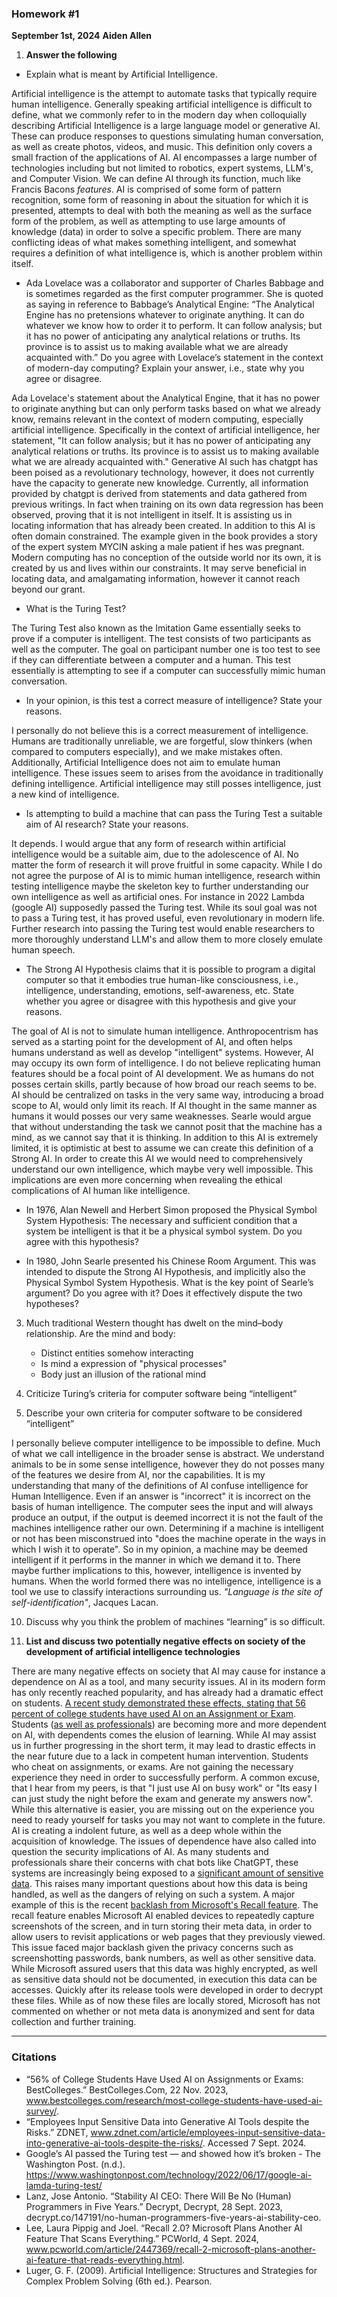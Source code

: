 ### Homework #1
**September 1st, 2024**
**Aiden Allen**

1) **Answer the following**
- Explain what is meant by Artificial Intelligence.

Artificial intelligence is the attempt to automate tasks that typically require human intelligence. Generally speaking artificial intelligence is difficult to define, what we commonly refer to in the modern day when colloquially describing Artificial Intelligence is a large language model or generative AI. These can produce responses to questions simulating human conversation, as well as create photos, videos, and music. This definition only covers a small fraction of the applications of AI. AI encompasses a large number of technologies including but not limited to robotics, expert systems, LLM's, and Computer Vision. We can define AI through its function, much like Francis Bacons *features*. AI is comprised of some form of pattern recognition, some form of reasoning in about the situation for which it is presented, attempts to deal with both the meaning as well as the surface form of the problem, as well as attempting to use large amounts of knowledge (data) in order to solve a specific problem. There are many conflicting ideas of what makes something intelligent, and somewhat requires a definition of what intelligence is, which is another problem within itself.  

- Ada Lovelace was a collaborator and supporter of Charles Babbage and is sometimes regarded as the first computer programmer. She is quoted as saying in reference to Babbage’s Analytical Engine: “The Analytical Engine has no pretensions whatever to originate anything. It can do whatever we know how to order it to perform. It can follow analysis; but it has no power of anticipating any analytical relations or truths. Its province is to assist us to making available what we are already acquainted with.” Do you agree with Lovelace’s statement in the context of modern-day computing? Explain your answer, i.e., state why you agree or disagree.

Ada Lovelace's statement about the Analytical Engine, that it has no power to originate anything but can only perform tasks based on what we already know, remains relevant in the context of modern computing, especially artificial intelligence. Specifically in the context of artificial intelligence, her statement, "It can follow analysis; but it has no power of anticipating any analytical relations or truths. Its province is to assist us to making available what we are already acquainted with." Generative AI such has chatgpt has been poised as a revolutionary technology, however, it does not currently have the capacity to generate new knowledge. Currently, all information provided by chatgpt is derived from statements and data gathered from previous writings. In fact when training on its own data regression has been observed, proving that it is not intelligent in itself. It is assisting us in locating information that has already been created. In addition to this AI is often domain constrained. The example given in the book provides a story of the expert system MYCIN asking a male patient if hes was pregnant. Modern computing has no conception of the outside world nor its own, it is created by us and lives within our constraints. It may serve beneficial in locating data, and amalgamating information, however it cannot reach beyond our grant.

- What is the Turing Test? 

The Turing Test also known as the Imitation Game essentially seeks to prove if a computer is intelligent. The test consists of two participants as well as the computer. The goal on participant number one is too test to see if they can differentiate between a computer and a human. This test essentially is attempting to see if a computer can successfully mimic human conversation. 

- In your opinion, is this test a correct measure of intelligence? State your reasons.

I personally do not believe this is a correct measurement of intelligence. Humans are traditionally unreliable, we are forgetful, slow thinkers (when compared to computers especially), and we make mistakes often. Additionally, Artificial Intelligence does not aim to emulate human intelligence. These issues seem to arises from the avoidance in traditionally defining intelligence. Artificial intelligence may still posses intelligence, just a new kind of intelligence. 

- Is attempting to build a machine that can pass the Turing Test a suitable aim of AI research? State your reasons.

It depends. I would argue that any form of research within artificial intelligence would be a suitable aim, due to the adolescence of AI. No matter the form of research it will prove fruitful in some capacity. While I do not agree the purpose of AI is to mimic human intelligence, research within testing intelligence maybe the skeleton key to further understanding our own intelligence as well as artificial ones. For instance in 2022 Lambda (google AI) supposedly passed the Turing test. While its soul goal was not to pass a Turing test, it has proved useful, even revolutionary in modern life. Further research into passing the Turing test would enable researchers to more thoroughly understand LLM's and allow them to more closely emulate human speech. 

- The Strong AI Hypothesis claims that it is possible to program a digital computer so that it embodies true human-like consciousness, i.e., intelligence, understanding, emotions, self-awareness, etc. State whether you agree or disagree with this hypothesis and give your reasons.

The goal of AI is not to simulate human intelligence. Anthropocentrism has served as a starting point for the development of AI, and often helps humans understand as well as develop "intelligent" systems. However, AI may occupy its own form of intelligence. I do not believe replicating human features should be a focal point of AI development. We as humans do not posses certain skills, partly because of how broad our reach seems to be. AI should be centralized on tasks in the very same way, introducing a broad scope to AI, would only limit its reach. If AI thought in the same manner as humans it would posses our very same weaknesses. Searle would argue that without understanding the task we cannot posit that the machine has a mind, as we cannot say that it is thinking. In addition to this AI is extremely limited, it is optimistic at best to assume we can create this definition of a Strong AI. In order to create this AI we would need to comprehensively understand our own intelligence, which maybe very well impossible. This implications are even more concerning when revealing the ethical complications of AI human like intelligence. 


- In 1976, Alan Newell and Herbert Simon proposed the Physical Symbol System Hypothesis: The necessary and sufficient condition that a system be intelligent is that it be a physical symbol system. Do you agree with this hypothesis?

- In 1980, John Searle presented his Chinese Room Argument. This was intended to dispute the Strong AI Hypothesis, and implicitly also the Physical Symbol System Hypothesis. What is the key point of Searle’s argument? Do you agree with it? Does it effectively dispute the two hypotheses?

3) Much traditional Western thought has dwelt on the mind–body relationship. Are the mind and body:
	- Distinct entities somehow interacting
	- Is mind a expression of "physical processes"
	- Body just an illusion of the rational mind

4) Criticize Turing’s criteria for computer software being “intelligent”

5) Describe your own criteria for computer software to be considered “intelligent”

I personally believe computer intelligence to be impossible to define. Much of what we call intelligence in the broader sense is abstract. We understand animals to be in some sense intelligence, however they do not posses many of the features we desire from AI, nor the capabilities. It is my understanding that many of the definitions of AI confuse intelligence for Human Intelligence. Even if an answer is "incorrect" it is incorrect on the basis of human intelligence. The computer sees the input and will always produce an output, if the output is deemed incorrect it is not the fault of the machines intelligence rather our own. Determining if a machine is intelligent or not has been misconstrued into "does the machine operate in the ways in which I wish it to operate". So in my opinion, a machine may be deemed intelligent if it performs in the manner in which we demand it to. There maybe further implications to this, however, intelligence is invented by humans. When the world formed there was no intelligence, intelligence is a tool we use to classify interactions surrounding us. <i>"Language is the site of self-identification"</i>, Jacques Lacan. 

10) Discuss why you think the problem of machines “learning” is so difficult.

12) **List and discuss two potentially negative effects on society of the development of artificial intelligence technologies**

There are many negative effects on society that AI may cause for instance a dependence on AI as a tool, and many security issues. AI in its modern form has only recently reached popularity, and has already had a dramatic effect on students. [A recent study demonstrated these effects, stating that 56 percent of college students have used AI on an Assignment or Exam](https://www.bestcolleges.com/research/most-college-students-have-used-ai-survey/). Students ([as well as professionals](https://decrypt.co/147191/no-human-programmers-five-years-ai-stability-ceo)) are becoming more and more dependent on AI, with dependents comes the elusion of learning. While AI may assist us in further progressing in the short term, it may lead to drastic effects in the near future due to a lack in competent human intervention. Students who cheat on assignments, or exams. Are not gaining the necessary experience they need in order to successfully perform.  A common excuse, that I hear from my peers, is that "I just use AI on busy work" or "Its easy I can just study the night before the exam and generate my answers now". While this alternative is easier, you are missing out on the experience you need to ready yourself for tasks you may not want to complete in the future.  AI is creating a indolent future, as well as a deep whole within the acquisition of knowledge. The issues of dependence have also called into question the security implications of AI. As many students and professionals share their concerns with chat bots like ChatGPT, these systems are increasingly being exposed to a [significant amount of sensitive data](https://www.zdnet.com/article/employees-input-sensitive-data-into-generative-ai-tools-despite-the-risks/).
This raises many important questions about how this data is being handled, as well as the dangers of relying on such a system. A major example of this is the recent [backlash from Microsoft's Recall feature](https://www.pcworld.com/article/2447369/recall-2-microsoft-plans-another-ai-feature-that-reads-everything.html). The recall feature enables Microsoft AI enabled devices to repeatedly capture screenshots of the screen, and in turn storing their meta data, in order to allow users to revisit applications or web pages that they previously viewed.  This issue faced major backlash given the privacy concerns such as screenshotting passwords, bank numbers, as well as other sensitive data. While Microsoft assured users that this data was highly encrypted, as well as sensitive data should not be documented, in execution this data can be accesses. Quickly after its release tools were developed in order to decrypt these files. While as of now these files are locally stored, Microsoft has not commented on whether or not meta data is anonymized and sent for data collection and further training.


****

### Citations

- “56% of College Students Have Used AI on Assignments or Exams: BestColleges.” BestColleges.Com, 22 Nov. 2023, www.bestcolleges.com/research/most-college-students-have-used-ai-survey/. 
- “Employees Input Sensitive Data into Generative AI Tools despite the Risks.” ZDNET, www.zdnet.com/article/employees-input-sensitive-data-into-generative-ai-tools-despite-the-risks/. Accessed 7 Sept. 2024. 
- Google’s AI passed the Turing test — and showed how it’s broken - The Washington Post. (n.d.). https://www.washingtonpost.com/technology/2022/06/17/google-ai-lamda-turing-test/
- Lanz, Jose Antonio. “Stability AI CEO: There Will Be No (Human) Programmers in Five Years.” Decrypt, Decrypt, 28 Sept. 2023, decrypt.co/147191/no-human-programmers-five-years-ai-stability-ceo. 
- Lee, Laura Pippig and Joel. “Recall 2.0? Microsoft Plans Another AI Feature That Scans Everything.” PCWorld, 4 Sept. 2024, www.pcworld.com/article/2447369/recall-2-microsoft-plans-another-ai-feature-that-reads-everything.html. 
- Luger, G. F. (2009). Artificial Intelligence: Structures and Strategies for Complex Problem Solving (6th ed.). Pearson.
